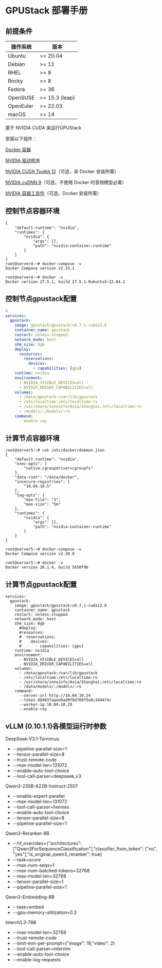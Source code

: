 # GPUStack 部署手册
## 前提条件
| 操作系统        | 版本              |
|-------------|-----------------|
| Ubuntu      | >= 20.04        |
| Debian      | >= 11           |
| RHEL        | >= 8            |
| Rocky       | >= 8            |
| Fedora      | >= 36  |
| OpenSUSE    | >= 15.3 (leap) |
| OpenEuler   | >= 22.03 |
| macOS       | >= 14 |
基于 NVIDIA CUDA 来运行GPUStack

安装以下组件：

[Docker 容器](https://www.docker.com/)

[NVIDIA 驱动程序](https://www.nvidia.com/en-us/drivers/)

[NVIDIA CUDA Toolkit 12](https://developer.nvidia.com/cuda-toolkit)（可选，非 Docker 安装所需）

[NVIDIA cuDNN 9](https://developer.nvidia.com/cudnn)（可选，不使用 Docker 时音频模型必需）

[NVIDIA 容器工具包](https://docs.nvidia.com/datacenter/cloud-native/container-toolkit)（可选，Docker 安装所需）
## 控制节点容器环境
```shell
{
    "default-runtime": "nvidia",
    "runtimes": {
        "nvidia": {
            "args": [],
            "path": "nvidia-container-runtime"
        }
    }
}
root@server4:~# docker-compose -v
Docker Compose version v2.33.1

root@server4:~# docker -v
Docker version 27.5.1, build 27.5.1-0ubuntu3~22.04.2
```
## 控制节点gpustack配置
```yaml
# 
services:
  gpustack:
    image: gpustack/gpustack:v0.7.1-cuda12.8
    container_name: gpustack
    restart: unless-stopped
    network_mode: host
    shm_size: 8gb
    deploy:
      resources:
        reservations:
          devices:
            - capabilities: [gpu]
    runtime: nvidia
    environment:
      - NVIDIA_VISIBLE_DEVICES=all
      - NVIDIA_DRIVER_CAPABILITIES=all
    volumes:
      - /data/gpustack:/var/lib/gpustack
      - /etc/localtime:/etc/localtime:ro
      - /usr/share/zoneinfo/Asia/Shanghai:/etc/localtime:ro
      - /models/:/models/:ro
    command:
      --enable-ray
```

## 计算节点容器环境
```shell
root@server5:~# cat /etc/docker/daemon.json 
{
    "default-runtime": "nvidia",
    "exec-opts": [
        "native.cgroupdriver=cgroupfs"
    ],
    "data-root": "/data/docker",
    "insecure-registries": [
        "10.84.10.5"
    ],
    "log-opts": {
        "max-file": "3",
        "max-size": "5m"
    },
    "runtimes": {
        "nvidia": {
            "args": [],
            "path": "nvidia-container-runtime"
        }
    }
}

root@server5:~# docker-compose -v
Docker Compose version v2.39.0

root@server5:~# docker -v
Docker version 26.1.4, build 5650f9b
```
## 计算节点gpustack配置
```shell
services:
  gpustack:
    image: gpustack/gpustack:v0.7.1-cuda12.8
    container_name: gpustack
    restart: unless-stopped
    network_mode: host
    shm_size: 8gb
      #deploy:
      #resources:
      #  reservations:
      #    devices:
      #      - capabilities: [gpu]
    runtime: nvidia
    environment:
      - NVIDIA_VISIBLE_DEVICES=all
      - NVIDIA_DRIVER_CAPABILITIES=all
    volumes:
      - /data/gpustack:/var/lib/gpustack
      - /etc/localtime:/etc/localtime:ro
      - /usr/share/zoneinfo/Asia/Shanghai:/etc/localtime:ro
      - /data/models/:/models/:ro
    command:
      --server-url http://10.84.10.24
      --token 084837aaee0ad9f0d708f5e8c344474c
      --worker-ip 10.84.10.29
      --enable-ray
```
## vLLM (0.10.1.1)各模型运行时参数
DeepSeek-V3.1-Terminus:
- --pipeline-parallel-size=1
- --tensor-parallel-size=8
- --trust-remote-code
- --max-model-len=131072
- --enable-auto-tool-choice
- --tool-call-parser=deepseek_v3

Qwen3-235B-A22B-Instruct-2507
- --enable-expert-parallel
- --max-model-len=131072
- --tool-call-parser=hermes
- --enable-auto-tool-choice
- --tensor-parallel-size=8
- --pipeline-parallel-size=1

Qwen3-Reranker-8B
- --hf_overrides={"architectures": ["Qwen3ForSequenceClassification"],"classifier_from_token": ["no", "yes"],"is_original_qwen3_reranker": true}
- --task=score
- --max-num-seqs=1
- --max-num-batched-tokens=32768
- --max-model-len=32768
- --tensor-parallel-size=1
- --pipeline-parallel-size=1

Qwen3-Embedding-8B
- --task=embed
- --gpu-memory-utilization=0.3

InternVL3-78B
- --max-model-len=32768
- --trust-remote-code
- --limit-mm-per-prompt={"image": 16,"video": 2}
- --tool-call-parser=internlm
- --enable-auto-tool-choice
- --enable-log-requests